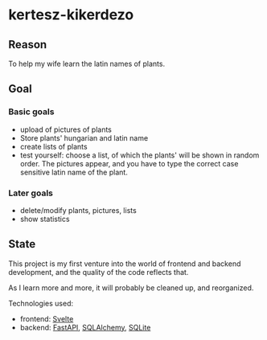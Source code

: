 # kertesz-kikerdezo
## Reason
To help my wife learn the latin names of plants.

## Goal
### Basic goals
- upload of pictures of plants
- Store plants' hungarian and latin name
- create lists of plants
- test yourself: choose a list, of which the plants' will be shown in random order. The pictures appear, and you have to type the correct case sensitive latin name of the plant.

### Later goals
- delete/modify plants, pictures, lists
- show statistics

## State
This project is my first venture into the world of frontend and backend development, and the quality of the code reflects that.

As I learn more and more, it will probably be cleaned up, and reorganized.

Technologies used:
- frontend: [Svelte](https://svelte.dev)
- backend: [FastAPI](https://fastapi.tiangolo.com), [SQLAlchemy](https://www.sqlalchemy.org), [SQLite](https://www.sqlite.org/)  


